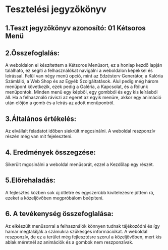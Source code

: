 # Tesztelési jegyzőkönyv

## 1.Teszt jegyzőkönyv azonosító: 01 Kétsoros Menü

## 2.Összefoglalás:
A weboldalon el készítettem a Kétsoros Menüsort, ez a honlap kezdő lapján található, ez segíti a felhasználókat navigálni a weboldalon képekkel és leírással. Felül van négy menü opció, mint az Edzésterv Generátor, a Kalória Számláló, a Web Shop és az Egyéb Szolgáltatások. Alul pedig még három menüpont következik, ezek pedig a Galéria, a Kapcsolat, és a Rólunk menüpontok. Minden menü egy képből, egy gombból és egy kis leírásból áll. Ha a felhasználó ráviszi az egeret az egyik menüre, akkor egy animáció után előjön a gomb és a leírás az adott menüpontról. 

## 3.Általános értékelés:
Az elvállalt feladatot időben siekrült megcsinálni. A weboldal reszponzív részén még van mit fejeleszteni.

## 4. Eredmények összegzése:
Sikerült mgcsinálni a weboldal menüsorát, ezzel a Kezdőlap egy részét. 

## 5.Előrehaladás:
A fejlesztés közben sok új ötletre és egyszerűbb kivitelezésre jöttem rá, ezeket a közeljövőben megpróbálom beépíteni.

## 6. A tevékenység összefoglalása:
Az elkészült menüsorral a felhasználók könnyen tudnak tájékozódni és így hamar megtalálják a számukra szükésges információkat. A weboldal reszponzív, de ez a terület még fejlesztésre szorul a közeljövőben, mert kis ablak méretnél az animációk és a gombok nem reszponzívak.  
